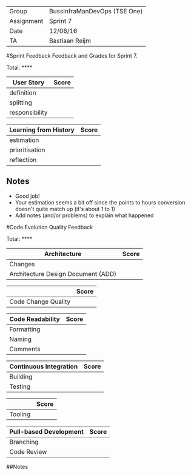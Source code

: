 |      |            |
|------|------------|
|Group | BussInfraManDevOps (TSE One) |
|Assignment|Sprint 7|
|Date|12/06/16|
|TA|Bastiaan Reijm|

#Sprint Feedback
Feedback and Grades for Sprint 7.

Total: ****

| User Story | Score |
|------------|-------|
| definition |      |
| splitting  |      |
| responsibility |   |

| Learning from History | Score |
|-----------------------|-------|
| estimation            |    |
| prioritisation        |     |
| reflection            |     |

## Notes
* Good job!
* Your estimation seems a bit off since the points to hours conversion doesn't quite match up (it's about 1 to 1)
* Add notes (and/or problems) to explain what happened

#Code Evolution Quality Feedback

Total: ****

| Architecture                       | Score |
|------------------------------------|-------|
| Changes                            |      |
| Architecture Design Document (ADD) |      |

|                     | Score |
|---------------------|-------|
| Code Change Quality |      |

| Code Readability | Score |
|------------------|-------|
| Formatting       |      |
| Naming           |      |
| Comments         |      |

| Continuous Integration | Score |
|------------------------|-------|
| Building               |      |
| Testing                |      |

|         | Score |
|---------|-------|
| Tooling |      |

| Pull-based Development | Score |
|------------------------|-------|
| Branching              |    |
| Code Review            |      |

##Notes
